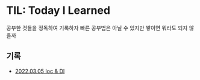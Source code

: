 # TIL:  Today I Learned
공부한 것들을 정독하여 기록하자 빠른 공부법은 아닐 수 있지만 쌓이면 뭐라도 되지 않을까
## 기록
- [2022.03.05 Ioc & DI](https://github.com/zziznho/TIL/spring5/IoC%26DI.md)